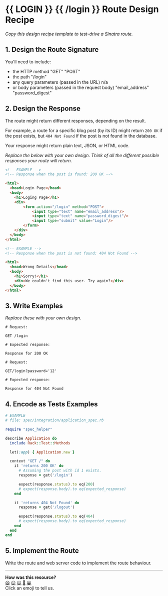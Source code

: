 # {{ LOGIN }} {{ /login }} Route Design Recipe

_Copy this design recipe template to test-drive a Sinatra route._

## 1. Design the Route Signature

You'll need to include:
  * the HTTP method "GET" "POST"
  * the path "/login"
  * any query parameters (passed in the URL) n/a
  * or body parameters (passed in the request body) "email_address" "password_digest"

## 2. Design the Response

The route might return different responses, depending on the result.

For example, a route for a specific blog post (by its ID) might return `200 OK` if the post exists, but `404 Not Found` if the post is not found in the database.

Your response might return plain text, JSON, or HTML code. 

_Replace the below with your own design. Think of all the different possible responses your route will return._

```html
<!-- EXAMPLE -->
<!-- Response when the post is found: 200 OK -->

<html>
  <head>Login Page</head>
  <body>
    <h1>Loging Page</h1>
    <div>
        <form action="/login" method="POST">
            <input type="text" name="email_address"/>
            <input type="text" name="password_digest"/>
            <input type="submit" value="Login"/>
        </form>
    </div>
  </body>
</html>
```

```html
<!-- EXAMPLE -->
<!-- Response when the post is not found: 404 Not Found -->

<html>
  <head>Wrong Details</head>
  <body>
    <h1>Sorry!</h1>
    <div>We couldn't find this user. Try again?</div>
  </body>
</html>

```

## 3. Write Examples

_Replace these with your own design._

```
# Request:

GET /login

# Expected response:

Response for 200 OK
```

```
# Request:

GET/login?password='12'

# Expected response:

Response for 404 Not Found
```

## 4. Encode as Tests Examples

```ruby
# EXAMPLE
# file: spec/integration/application_spec.rb

require "spec_helper"

describe Application do
  include Rack::Test::Methods

  let(:app) { Application.new }

  context "GET /" do
    it 'returns 200 OK' do
      # Assuming the post with id 1 exists.
      response = get('/login')

      expect(response.status).to eq(200)
      # expect(response.body).to eq(expected_response)
    end

    it 'returns 404 Not Found' do
      response = get('/logout')

      expect(response.status).to eq(404)
      # expect(response.body).to eq(expected_response)
    end
  end
end
```

## 5. Implement the Route

Write the route and web server code to implement the route behaviour.

<!-- BEGIN GENERATED SECTION DO NOT EDIT -->

---

**How was this resource?**  
[😫](https://airtable.com/shrUJ3t7KLMqVRFKR?prefill_Repository=makersacademy%2Fweb-applications&prefill_File=resources%2Fsinatra_route_design_recipe_template.md&prefill_Sentiment=😫) [😕](https://airtable.com/shrUJ3t7KLMqVRFKR?prefill_Repository=makersacademy%2Fweb-applications&prefill_File=resources%2Fsinatra_route_design_recipe_template.md&prefill_Sentiment=😕) [😐](https://airtable.com/shrUJ3t7KLMqVRFKR?prefill_Repository=makersacademy%2Fweb-applications&prefill_File=resources%2Fsinatra_route_design_recipe_template.md&prefill_Sentiment=😐) [🙂](https://airtable.com/shrUJ3t7KLMqVRFKR?prefill_Repository=makersacademy%2Fweb-applications&prefill_File=resources%2Fsinatra_route_design_recipe_template.md&prefill_Sentiment=🙂) [😀](https://airtable.com/shrUJ3t7KLMqVRFKR?prefill_Repository=makersacademy%2Fweb-applications&prefill_File=resources%2Fsinatra_route_design_recipe_template.md&prefill_Sentiment=😀)  
Click an emoji to tell us.

<!-- END GENERATED SECTION DO NOT EDIT -->